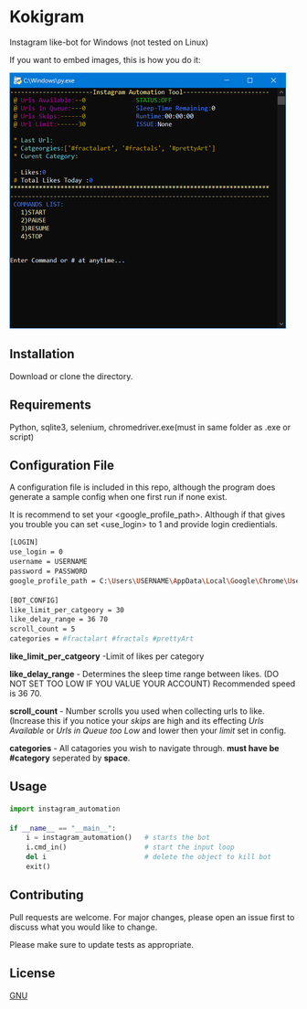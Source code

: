 # Kokigram

Instagram like-bot for Windows (not tested on Linux)

If you want to embed images, this is how you do it:

![Instagram Like-bot](https://github.com/Klutix/Images/blob/master/instagram%20like%20bot.png)


## Installation

Download or clone the directory.

## Requirements

Python, sqlite3, selenium, chromedriver.exe(must in same folder as .exe or script)

## Configuration File

A configuration file is included in this repo, although the program does generate a sample config when one first run if none exist.

It is recommend to set your <google_profile_path>. Although if that gives you trouble you can set <use_login> to 1 and provide login credientials.

```bash
[LOGIN]
use_login = 0
username = USERNAME
password = PASSWORD
google_profile_path = C:\Users\USERNAME\AppData\Local\Google\Chrome\User Data

[BOT_CONFIG]
like_limit_per_catgeory = 30
like_delay_range = 36 70
scroll_count = 5
categories = #fractalart #fractals #prettyArt
```
**like_limit_per_catgeory** -Limit of likes per category

**like_delay_range** - Determines the sleep time range between likes. (DO NOT SET TOO LOW IF YOU VALUE YOUR ACCOUNT) Recommended speed is 36 70.

**scroll_count** - Number scrolls you used when collecting urls to like. (Increase this if you notice your *skips* are high and its effecting *Urls Available* or *Urls in Queue too Low* and lower then your *limit* set in config.

**categories** - All catagories you wish to navigate through. **must have be #category** seperated by **space**.

## Usage

```python
import instagram_automation

if __name__ == "__main__":    
    i = instagram_automation()   # starts the bot
    i.cmd_in()                   # start the input loop
    del i                        # delete the object to kill bot
    exit()
```

## Contributing
Pull requests are welcome. For major changes, please open an issue first to discuss what you would like to change.

Please make sure to update tests as appropriate.

## License
[GNU](https://choosealicense.com/licenses/gnu/)
